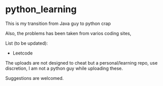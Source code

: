 # python_learning
This is my transition from Java guy to python crap

Also, the problems has been taken from varios coding sites, 

List (to be updated):
* Leetcode


The uploads are not designed to cheat but a personal/learning repo, use discretion, I am not a python guy while uploading these.

Suggestions are welcomed.
